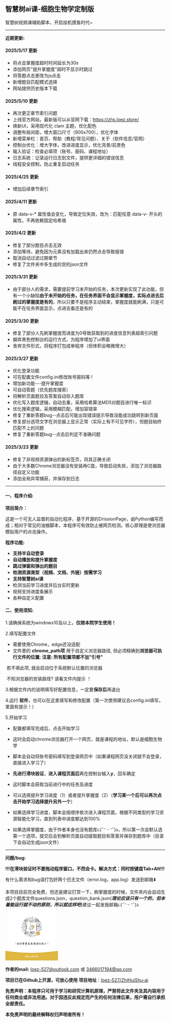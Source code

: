 ##  智慧树ai课-细胞生物学定制版

智慧树视频课辅助脚本，开启挂机摸鱼时代~



------
**近期更新:**

#### 2025/5/17  更新

- 将点击掌握度超时时间延长为30s
- 添加网页"提升掌握度"超时不显示时跳过
- 将答题点击更改为js点击
- 新增题目匹配模式选择
- 网站提供历史版本下载

#### 2025/5/10  更新

- 再次更正章节索引问题
- 上线官方网站，最新版可以从官网下载：https://zhs.loez.store/
- 焕新UI，采用现代化 clam 主题，优化配色
- 调整布局间距，增大窗口尺寸（900x700），优化字体
- 新增菜单栏：首页、帮助（教程/常见问题）、关于（软件信息/官网）
- 控制台优化：增大字体，改进进度显示，优化背景/前景色
- 输入验证：检查必填项（账号、密码、课程地址）
- 日志系统：记录运行日志到文件，提供更详细的错误信息
- 线程安全控制，防止重复启动任务

#### 2025/4/25  更新

- 增加后续章节索引

#### 2025/4/11  更新

- 原 data-v-* 属性值会变化，导致定位失效，改为：匹配任意 data-v- 开头的属性，不再依赖固定哈希值

#### 2025/4/2  更新

- 修复了部分题目点击无效
- 添加等待，避免因为元素没有加载出来仍然点击导致报错
- 取消自动过滤过期章节
- 修复了文件夹中多生成的空的json文件

#### 2025/3/31  更新

- 由于部分人的需求，需要提前学习未开始的任务，本次更新实现了此功能，但有一个小缺陷**由于未开始的任务，在任务界面不会显示掌握度，实际点进去后刷过的掌握度是有的**，所以只要不是程序主动结束，掌握度就能刷满，只是可能不在任务界面显示，点进去看还是有的

#### 2025/3/30  更新

- 修复了部分人先刷掌握度而进度为0导致获取到的进度信息列表超索引问题
- 摒弃黑色控制台的运行方式，为程序增加了ui界面
- 舍弃文件形式，将程序打包成单程序（但体积会略微增大）

#### 2025/3/27  更新

- 优化登录功能
- 可在配置文件config.ini修改账号密码等 !
- 增加新功能---提升掌握度
- 可自动答题（优先题库搜索）
- 将解析页面题目及答案自动存入题库
- 优化写入题库逻辑，自动去重，采用哈希算法MD5对题目进行唯一标识
- 优化搜索逻辑，采用模糊匹配，增加容错率
- 修复了重新答题bug--点击后可能出现错误提示导致没能成功跳转到新页面
- 修复部分选项文字在浏览器上显示正常（实际上有不可见字符），但题目始终匹配不上的问题
- 修复了重新答题bug--点击后判定不准确问题

#### 2025/3/23  更新
- 修复了非视频资源弹出的新标签页，将其正确关闭
- 由于大多数Chrome浏览器没有安装再C盘，导致启动失败，添加了浏览器路径自定义功能
- 添加全局异常捕获，并保存到日志

------

#### 一、程序介绍:

**项目简介：**

这是一个可无人监督的自动化程序，基于开源的DrissionPage，由Python编写而成；相对于常见的油猴脚本，本程序可有效防止被网页检测。核心原理是使浏览器模拟用户的点击操作。

**程序功能:**
- **支持半自动登录**
- **自动播放和提升掌握度**
- **跳过弹窗和弹出的题目**
- **检测资源类型（视频、文档、外链）按需学习**
- **支持智慧树ai课**
- 检测当前学习进度并后台实时更新
- 视频支持进度条展示
- 各种自定义配置

#### 二、使用须知:

1.请确保系统为windows10及以上，**仅限本院学生使用！**

2.填写配置文件

- 需要使用Chrome，edge还没适配
- 文件里的 **chrome_path项** 用于自定义浏览器路径, 但必须精确到**浏览器可执行文件的位置**; **注意: 所有配置项都不加"引号"**

​    若不填此项, 就会启动位于系统默认位置的浏览器

​    不知浏览器的安装路径? 请看文件内提示 ！ 

3.根据文件内的说明填写好配置信息，一定要**保存后**再退出

4.运行 **软件**，也可以在这里填写和修改配置（第一次使用建议去config.ini填写，里面有提示！）

5.开始学习
- 配置都填写完成后，点击开始学习

- 这时会启动chrome浏览器打开一个网页，就是课程的地址，默认是细胞生物学

- 脚本会自动将账号密码填写到登录网页中（如果课程网页没关闭就不会登录，直接进入学习了）

- **先进行滑块验证**，**进入课程页面后**再在控制台输入**y**，回车确定

- 这时脚本会获取当前进行中的任务及进度

- 可以选择提升学习进度（1）或者提升掌握度（2）（**学习某一个后可以再次点击开始学习选择提升另外一个**）

- 如果选择学习进度，脚本会按顺序依次进入课程页面，根据不同类型的学习资源智能化学习，直到列表中进度都达到100%

- 如果选择掌握度，由于作者本身也没有题库૮(˶ᵔ ᵕ ᵔ˶)ა，所以第一次会默认选第一个选项，提交后会到解析页面自动提取题目和答案并保存到题库中（目录下会自动生成json文件）



------

**问题/bug:**

**!!!在滑块验证时不要拖动程序窗口，不然会卡。解决方式：同时按键盘Tab+Alt!!!**


有什么需求和bug请打包好两个日志文件（error.log，app.log）发送到邮箱⬇️

本项目目前完全免费，但还是建议打赏一下，刷掌握度的时候，文件夹内会自动生成2个题库文件questions.json，question_bank.json(***理论应该只有一个的，但本着能运行就不动的原则，所以就这样吧***)建议一起发我邮箱૮(˶ᵔ ᵕ ᵔ˶)ა
<img src="README.assets/mm_reward_qrcode_1743064061535.png" alt="二维码" width="33%" />



**作者的mail:** loez-527@outlook.com 或 3466017194@qq.com
       

**项目已在Github上开源，可放心使用**	**项目地址**：[loez-527/ZhiHuiShu-ai](https://github.com/loez-527/ZhiHuiShu-ai)

**免责声明：本程序只可用于学习和研究计算机原理，严禁将此文件夹及其内容用于任何商业或非法用途。对于因违反此规定而产生的任何法律后果，用户需自行承担全部责任。**

**本免责声明的最终解释权归声明者所有！**

